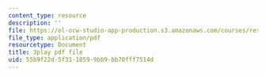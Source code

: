 ```yaml
---
content_type: resource
description: ''
file: https://ol-ocw-studio-app-production.s3.amazonaws.com/courses/res-tll-004-stem-concept-videos-fall-2013/55b9f22d5f3118599bb9bb70fff7514d_tGqogBLtK4M.pdf
file_type: application/pdf
resourcetype: Document
title: 3play pdf file
uid: 55b9f22d-5f31-1859-9bb9-bb70fff7514d
---
```

